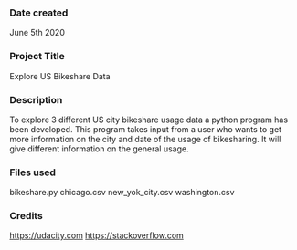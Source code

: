 ### Date created
June 5th 2020

### Project Title
Explore US Bikeshare Data

### Description
To explore 3 different US city bikeshare usage data a python program has been developed. 
This program takes input from a user who wants to get more information on the city and date
of the usage of bikesharing. It will give different information on the general usage.

### Files used
bikeshare.py
chicago.csv
new_yok_city.csv
washington.csv

### Credits
https://udacity.com
https://stackoverflow.com
